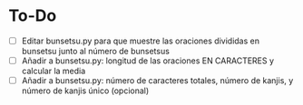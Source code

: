# To-Do

- [ ] Editar bunsetsu.py para que muestre las oraciones divididas en bunsetsu junto al número de bunsetsus
- [ ] Añadir a bunsetsu.py: longitud de las oraciones EN CARACTERES y calcular la media
- [ ] Añadir a bunsetsu.py: número de caracteres totales, número de kanjis, y número de kanjis único (opcional)